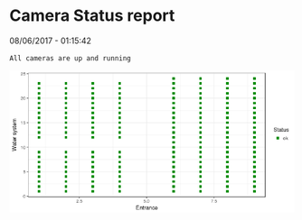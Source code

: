 Camera Status report
================
08/06/2017 - 01:15:42

    All cameras are up and running

![](camreport_files/figure-markdown_github/unnamed-chunk-2-1.png)
